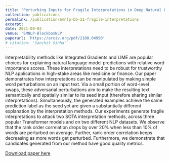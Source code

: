 ```yaml
---
title: "Perturbing Inputs for Fragile Interpretations in Deep Natural Language Processing"
collection: publications
permalink: /publication/emnlp-bb-21-fragile-interpretations
excerpt: 
date: 2021-09-03
venue: 'EMNLP-BlackboxNLP'
paperurl: 'https://arxiv.org/pdf/2108.04990'
# citation: 'Sanchit Sinha'
---
```

Interpretability methods like Integrated Gradients and LIME are popular choices for explaining natural language model predictions with relative word importance scores. These interpretations need to be robust for trustworthy NLP applications in high-stake areas like medicine or finance. Our paper demonstrates how interpretations can be manipulated by making simple word perturbations on an input text. Via a small portion of word-level swaps, these adversarial perturbations aim to make the resulting text semantically and spatially similar to its seed input (therefore sharing similar interpretations). Simultaneously,  the generated examples achieve the same prediction label as the seed yet are given a substantially different explanation by the interpretation methods. Our experiments generate fragile interpretations to attack two SOTA interpretation methods, across three popular Transformer models and on two different NLP datasets. We observe that the rank order correlation drops by over 20% when less than 10% of words are perturbed on average. Further, rank-order correlation keeps decreasing as more words get perturbed. Furthermore, we demonstrate that candidates generated from our method have good quality metrics.

[Download paper here](https://arxiv.org/pdf/2108.04990.pdf)

<!-- Recommended citation: Your Name, You. (2009). "Paper Title Number 1." <i>Journal 1</i>. 1(1). -->